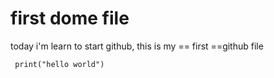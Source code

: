# first dome file

today i'm learn to start github, this is my == first ==github file


` print("hello world")`
